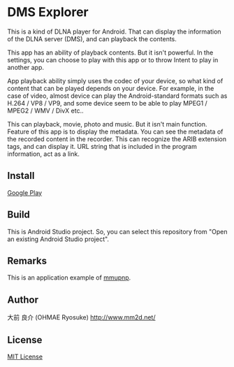 # DMS Explorer
This is a kind of DLNA player for Android.
That can display the information of the DLNA server (DMS),
and can playback the contents.

This app has an ability of playback contents. But it isn't powerful.
In the settings, you can choose to play with this app or to throw
Intent to play in another app.

App playback ability simply uses the codec of your device, so what kind of content
that can be played depends on your device.
For example, in the case of video, almost device can play the
Android-standard formats such as H.264 / VP8 / VP9,
and some device seem to be able to play MPEG1 / MPEG2 / WMV / DivX etc..

This can playback, movie, photo and music. But it isn't main function.
Feature of this app is to display the metadata.
You can see the metadata of the recorded content in the recorder.
This can recognize the ARIB extension tags, and can display it.
URL string that is included in the program information, act as a link.

## Install
[Google Play](https://play.google.com/store/apps/details?id=net.mm2d.dmsexplorer)

## Build
This is Android Studio project.
So, you can select this repository from "Open an existing Android Studio project".

## Remarks
This is an application example of [mmupnp](https://github.com/ohmae/mmupnp).

## Author
大前 良介 (OHMAE Ryosuke)
http://www.mm2d.net/

## License
[MIT License](./LICENSE)
